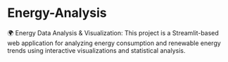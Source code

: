 # Energy-Analysis
🌍 Energy Data Analysis &amp; Visualization: This project is a Streamlit-based web application for analyzing energy consumption and renewable energy trends using interactive visualizations and statistical analysis.
